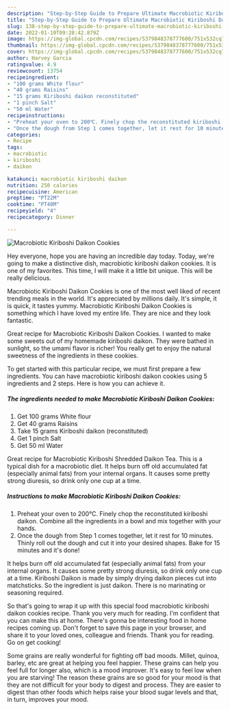 ```yaml
---
description: "Step-by-Step Guide to Prepare Ultimate Macrobiotic Kiriboshi Daikon Cookies"
title: "Step-by-Step Guide to Prepare Ultimate Macrobiotic Kiriboshi Daikon Cookies"
slug: 138-step-by-step-guide-to-prepare-ultimate-macrobiotic-kiriboshi-daikon-cookies
date: 2022-01-10T09:28:42.879Z
image: https://img-global.cpcdn.com/recipes/5379848378777600/751x532cq70/macrobiotic-kiriboshi-daikon-cookies-recipe-main-photo.jpg
thumbnail: https://img-global.cpcdn.com/recipes/5379848378777600/751x532cq70/macrobiotic-kiriboshi-daikon-cookies-recipe-main-photo.jpg
cover: https://img-global.cpcdn.com/recipes/5379848378777600/751x532cq70/macrobiotic-kiriboshi-daikon-cookies-recipe-main-photo.jpg
author: Harvey Garcia
ratingvalue: 4.9
reviewcount: 13754
recipeingredient:
- "100 grams White flour"
- "40 grams Raisins"
- "15 grams Kiriboshi daikon reconstituted"
- "1 pinch Salt"
- "50 ml Water"
recipeinstructions:
- "Preheat your oven to 200℃. Finely chop the reconstituted kiriboshi daikon. Combine all the ingredients in a bowl and mix together with your hands."
- "Once the dough from Step 1 comes together, let it rest for 10 minutes. Thinly roll out the dough and cut it into your desired shapes. Bake for 15 minutes and it&#39;s done!"
categories:
- Recipe
tags:
- macrobiotic
- kiriboshi
- daikon

katakunci: macrobiotic kiriboshi daikon 
nutrition: 250 calories
recipecuisine: American
preptime: "PT22M"
cooktime: "PT48M"
recipeyield: "4"
recipecategory: Dinner

---
```



![Macrobiotic Kiriboshi Daikon Cookies](https://img-global.cpcdn.com/recipes/5379848378777600/751x532cq70/macrobiotic-kiriboshi-daikon-cookies-recipe-main-photo.jpg)

Hey everyone, hope you are having an incredible day today. Today, we're going to make a distinctive dish, macrobiotic kiriboshi daikon cookies. It is one of my favorites. This time, I will make it a little bit unique. This will be really delicious.

Macrobiotic Kiriboshi Daikon Cookies is one of the most well liked of recent trending meals in the world. It's appreciated by millions daily. It's simple, it is quick, it tastes yummy. Macrobiotic Kiriboshi Daikon Cookies is something which I have loved my entire life. They are nice and they look fantastic.

Great recipe for Macrobiotic Kiriboshi Daikon Cookies. I wanted to make some sweets out of my homemade kiriboshi daikon. They were bathed in sunlight, so the umami flavor is richer! You really get to enjoy the natural sweetness of the ingredients in these cookies.


To get started with this particular recipe, we must first prepare a few ingredients. You can have macrobiotic kiriboshi daikon cookies using 5 ingredients and 2 steps. Here is how you can achieve it.

<!--inarticleads1-->

##### The ingredients needed to make Macrobiotic Kiriboshi Daikon Cookies:

1. Get 100 grams White flour
1. Get 40 grams Raisins
1. Take 15 grams Kiriboshi daikon (reconstituted)
1. Get 1 pinch Salt
1. Get 50 ml Water


Great recipe for Macrobiotic Kiriboshi Shredded Daikon Tea. This is a typical dish for a macrobiotic diet. It helps burn off old accumulated fat (especially animal fats) from your internal organs. It causes some pretty strong diuresis, so drink only one cup at a time. 

<!--inarticleads2-->

##### Instructions to make Macrobiotic Kiriboshi Daikon Cookies:

1. Preheat your oven to 200℃. Finely chop the reconstituted kiriboshi daikon. Combine all the ingredients in a bowl and mix together with your hands.
1. Once the dough from Step 1 comes together, let it rest for 10 minutes. Thinly roll out the dough and cut it into your desired shapes. Bake for 15 minutes and it&#39;s done!


It helps burn off old accumulated fat (especially animal fats) from your internal organs. It causes some pretty strong diuresis, so drink only one cup at a time. Kiriboshi Daikon is made by simply drying daikon pieces cut into matchsticks. So the ingredient is just daikon. There is no marinating or seasoning required. 

So that's going to wrap it up with this special food macrobiotic kiriboshi daikon cookies recipe. Thank you very much for reading. I'm confident that you can make this at home. There's gonna be interesting food in home recipes coming up. Don't forget to save this page in your browser, and share it to your loved ones, colleague and friends. Thank you for reading. Go on get cooking!

Some grains are really wonderful for fighting off bad moods. Millet, quinoa, barley, etc are great at helping you feel happier. These grains can help you feel full for longer also, which is a mood improver. It's easy to feel low when you are starving! The reason these grains are so good for your mood is that they are not difficult for your body to digest and process. They are easier to digest than other foods which helps raise your blood sugar levels and that, in turn, improves your mood.
